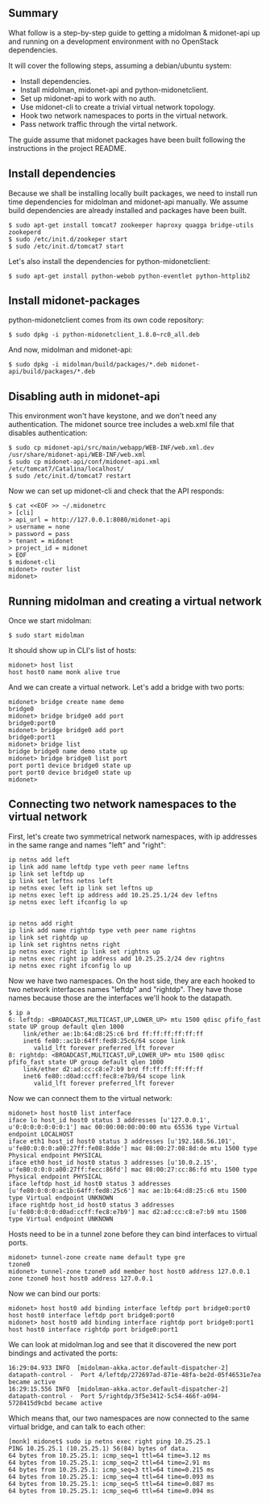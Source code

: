 ## Summary

What follow is a step-by-step guide to getting a midolman & midonet-api
up and running on a development environment with no OpenStack dependencies.

It will cover the following steps, assuming a debian/ubuntu system:

 * Install dependencies.
 * Install midolman, midonet-api and python-midonetclient.
 * Set up midonet-api to work with no auth.
 * Use midonet-cli to create a trivial virtual network topology.
 * Hook two network namespaces to ports in the virtual network.
 * Pass network traffic through the virtal network.

The guide assume that midonet packages have been built following the
instructions in the project README.

## Install dependencies

Because we shall be installing locally built packages, we need to install
run time dependencies for midolman and midonet-api manually. We assume
build dependencies are already installed and packages have been built.

    $ sudo apt-get install tomcat7 zookeeper haproxy quagga bridge-utils zookeperd
    $ sudo /etc/init.d/zookeper start
    $ sudo /etc/init.d/tomcat7 start

Let's also install the dependencies for python-midonetclient:

    $ sudo apt-get install python-webob python-eventlet python-httplib2

## Install midonet-packages

python-midonetclient comes from its own code repository:

    $ sudo dpkg -i python-midonetclient_1.8.0~rc0_all.deb

And now, midolman and midonet-api:

    $ sudo dpkg -i midolman/build/packages/*.deb midonet-api/build/packages/*.deb

## Disabling auth in midonet-api

This environment won't have keystone, and we don't need any authentication. The
midonet source tree includes a web.xml file that disables authentication:

    $ sudo cp midonet-api/src/main/webapp/WEB-INF/web.xml.dev /usr/share/midonet-api/WEB-INF/web.xml
    $ sudo cp midonet-api/conf/midonet-api.xml /etc/tomcat7/Catalina/localhost/
    $ sudo /etc/init.d/tomcat7 restart

Now we can set up midonet-cli and check that the API responds:

    $ cat <<EOF >> ~/.midonetrc
    > [cli]
    > api_url = http://127.0.0.1:8080/midonet-api
    > username = none
    > password = pass
    > tenant = midonet
    > project_id = midonet
    > EOF
    $ midonet-cli
    midonet> router list
    midonet>

## Running midolman and creating a virtual network

Once we start midolman:

    $ sudo start midolman

It should show up in CLI's list of hosts:

    midonet> host list
    host host0 name monk alive true

And we can create a virtual network. Let's add a bridge with two ports:

    midonet> bridge create name demo
    bridge0
    midonet> bridge bridge0 add port
    bridge0:port0
    midonet> bridge bridge0 add port
    bridge0:port1
    midonet> bridge list
    bridge bridge0 name demo state up
    midonet> bridge bridge0 list port
    port port1 device bridge0 state up
    port port0 device bridge0 state up
    midonet>

## Connecting two network namespaces to the virtual network

First, let's create two symmetrical network namespaces, with ip addresses
in the same range and names "left" and "right":

    ip netns add left
    ip link add name leftdp type veth peer name leftns
    ip link set leftdp up
    ip link set leftns netns left
    ip netns exec left ip link set leftns up
    ip netns exec left ip address add 10.25.25.1/24 dev leftns
    ip netns exec left ifconfig lo up


    ip netns add right
    ip link add name rightdp type veth peer name rightns
    ip link set rightdp up
    ip link set rightns netns right
    ip netns exec right ip link set rightns up
    ip netns exec right ip address add 10.25.25.2/24 dev rightns
    ip netns exec right ifconfig lo up

Now we have two namespaces. On the host side, they are each hooked to
two network interfaces names "leftdp" and "rightdp". They have those names
because those are the interfaces we'll hook to the datapath.

    $ ip a
    6: leftdp: <BROADCAST,MULTICAST,UP,LOWER_UP> mtu 1500 qdisc pfifo_fast state UP group default qlen 1000
        link/ether ae:1b:64:d8:25:c6 brd ff:ff:ff:ff:ff:ff
        inet6 fe80::ac1b:64ff:fed8:25c6/64 scope link
           valid_lft forever preferred_lft forever
    8: rightdp: <BROADCAST,MULTICAST,UP,LOWER_UP> mtu 1500 qdisc pfifo_fast state UP group default qlen 1000
        link/ether d2:ad:cc:c8:e7:b9 brd ff:ff:ff:ff:ff:ff
        inet6 fe80::d0ad:ccff:fec8:e7b9/64 scope link
           valid_lft forever preferred_lft forever

Now we can connect them to the virtual network:

    midonet> host host0 list interface
    iface lo host_id host0 status 3 addresses [u'127.0.0.1', u'0:0:0:0:0:0:0:1'] mac 00:00:00:00:00:00 mtu 65536 type Virtual endpoint LOCALHOST
    iface eth1 host_id host0 status 3 addresses [u'192.168.56.101', u'fe80:0:0:0:a00:27ff:fe08:8dde'] mac 08:00:27:08:8d:de mtu 1500 type Physical endpoint PHYSICAL
    iface eth0 host_id host0 status 3 addresses [u'10.0.2.15', u'fe80:0:0:0:a00:27ff:fecc:86fd'] mac 08:00:27:cc:86:fd mtu 1500 type Physical endpoint PHYSICAL
    iface leftdp host_id host0 status 3 addresses [u'fe80:0:0:0:ac1b:64ff:fed8:25c6'] mac ae:1b:64:d8:25:c6 mtu 1500 type Virtual endpoint UNKNOWN
    iface rightdp host_id host0 status 3 addresses [u'fe80:0:0:0:d0ad:ccff:fec8:e7b9'] mac d2:ad:cc:c8:e7:b9 mtu 1500 type Virtual endpoint UNKNOWN


Hosts need to be in a tunnel zone before they can bind interfaces to virtual ports.

    midonet> tunnel-zone create name default type gre
    tzone0
    midonet> tunnel-zone tzone0 add member host host0 address 127.0.0.1
    zone tzone0 host host0 address 127.0.0.1

Now we can bind our ports:

    midonet> host host0 add binding interface leftdp port bridge0:port0
    host host0 interface leftdp port bridge0:port0
    midonet> host host0 add binding interface rightdp port bridge0:port1
    host host0 interface rightdp port bridge0:port1

We can look at midolman.log and see that it discovered the new port bindings and activated the ports:

    16:29:04.933 INFO  [midolman-akka.actor.default-dispatcher-2] datapath-control -  Port 4/leftdp/272697ad-871e-48fa-be2d-05f46531e7ea became active
    16:29:15.556 INFO  [midolman-akka.actor.default-dispatcher-2] datapath-control -  Port 5/rightdp/3f5e3412-5c54-466f-a094-5728415d9cbd became active

Which means that, our two namespaces are now connected to the same virtual bridge, and can talk to each other:

    [monk] midonet$ sudo ip netns exec right ping 10.25.25.1
    PING 10.25.25.1 (10.25.25.1) 56(84) bytes of data.
    64 bytes from 10.25.25.1: icmp_seq=1 ttl=64 time=3.12 ms
    64 bytes from 10.25.25.1: icmp_seq=2 ttl=64 time=2.91 ms
    64 bytes from 10.25.25.1: icmp_seq=3 ttl=64 time=0.215 ms
    64 bytes from 10.25.25.1: icmp_seq=4 ttl=64 time=0.093 ms
    64 bytes from 10.25.25.1: icmp_seq=5 ttl=64 time=0.087 ms
    64 bytes from 10.25.25.1: icmp_seq=6 ttl=64 time=0.094 ms
